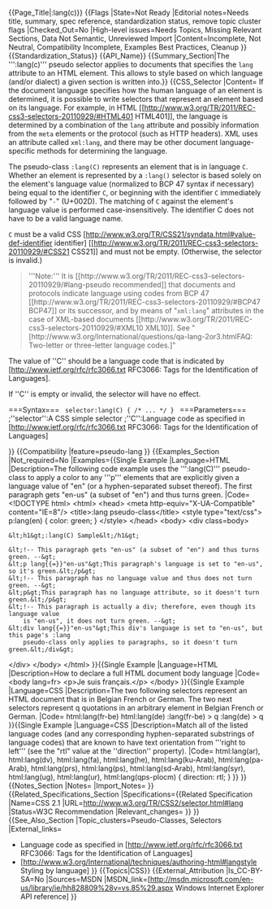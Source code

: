 {{Page_Title|&#58;lang(c)}}
{{Flags
|State=Not Ready
|Editorial notes=Needs title, summary, spec reference, standardization status, remove topic cluster flags
|Checked_Out=No
|High-level issues=Needs Topics, Missing Relevant Sections, Data Not Semantic, Unreviewed Import
|Content=Incomplete, Not Neutral, Compatibility Incomplete, Examples Best Practices, Cleanup
}}
{{Standardization_Status}}
{{API_Name}}
{{Summary_Section|The ''':lang(c)''' pseudo selector applies to documents that specifies the <code>lang</code> attribute to an HTML element. This allows to style based on which language (and/or dialect) a given section is written into.}}
{{CSS_Selector
|Content=
If the document language specifies how the human language of an element is determined, it is possible to write selectors that represent an element based on its language. For example, in HTML [[http://www.w3.org/TR/2011/REC-css3-selectors-20110929/#HTML401 HTML401]], the language is determined by a combination of the <code>lang</code> attribute and possibly information from the <code>meta</code> elements or the protocol (such as HTTP headers). XML uses an attribute called <code>xml:lang</code>, and there may be other document language-specific methods for determining the language.

The pseudo-class <code>:lang(C)</code> represents an element that is in language <code>C</code>. Whether an element is represented by a <code>:lang()</code> selector is based solely on the element's language value (normalized to BCP 47 syntax if necessary) being equal to the identifier <code>C</code>, or beginning with the identifier <code>C</code> immediately followed by "<code>-</code>" (U+002D). The matching of <code>C</code> against the element's language value is performed case-insensitively. The identifier C does not have to be a valid language name.

<code>C</code> must be a valid CSS [http://www.w3.org/TR/CSS21/syndata.html#value-def-identifier identifier] [[http://www.w3.org/TR/2011/REC-css3-selectors-20110929/#CSS21 CSS21]] and must not be empty. (Otherwise, the selector is invalid.)

<blockquote>'''Note:''' It is [[http://www.w3.org/TR/2011/REC-css3-selectors-20110929/#lang-pseudo recommended]] that documents and protocols indicate language using codes from BCP 47 [[http://www.w3.org/TR/2011/REC-css3-selectors-20110929/#BCP47 BCP47]] or its successor, and by means of "<code>xml:lang</code>" attributes in the case of XML-based documents [[http://www.w3.org/TR/2011/REC-css3-selectors-20110929/#XML10 XML10]]. See "[http://www.w3.org/International/questions/qa-lang-2or3.htmlFAQ: Two-letter or three-letter language codes.]" </blockquote>


The value of ''C'' should be a language code that is  indicated by [http://www.ietf.org/rfc/rfc3066.txt RFC3066: Tags for the Identification of Languages].

If ''C'' is empty or invalid, the selector will have no effect.

===Syntax===
  <code>
  selector:lang(C) { /* ... */ }
  </code>
===Parameters===
;''selector'':A CSS simple selector
;''C'':Language code as specified in [http://www.ietf.org/rfc/rfc3066.txt RFC3066: Tags for the Identification of Languages]

}}
{{Compatibility
|feature=pseudo-lang
}}
{{Examples_Section
|Not_required=No
|Examples={{Single Example
|Language=HTML
|Description=The following code example uses the ''':lang(C)''' pseudo-class to apply a color to any '''p''' elements that are explicitly given a language value of "en" (or a hyphen-separated subset thereof). The first paragraph gets "en-us" (a subset of "en") and thus turns green.
|Code=
  &lt;!DOCTYPE html&gt;
  &lt;html&gt;
  &lt;head&gt;
  &lt;meta http-equiv="X-UA-Compatible" content="IE=8"/&gt;
  &lt;title&gt;:lang pseudo-class&lt;/title&gt;
  &lt;style type="text/css"&gt;
  p:lang(en) {
	color: green;
  }
  &lt;/style&gt;
  &lt;/head&gt;
  &lt;body&gt;
  &lt;div class=body&gt;
	
	&lt;h1&gt;:lang(C) Sample&lt;/h1&gt;
	
	&lt;!-- This paragraph gets "en-us" (a subset of "en") and thus turns green. --&gt;
	&lt;p lang{{=}}"en-us"&gt;This paragraph's language is set to "en-us", so it's green.&lt;/p&gt;
	&lt;!-- This paragraph has no language value and thus does not turn green. --&gt;
	&lt;p&gt;This paragraph has no language attribute, so it doesn't turn green.&lt;/p&gt;
	&lt;!-- This paragraph is actually a div; therefore, even though its language value 
	    is "en-us", it does not turn green. --&gt;
	&lt;div lang{{=}}"en-us"&gt;This div's language is set to "en-us", but this page's :lang 
	    pseudo-class only applies to paragraphs, so it doesn't turn green.&lt;/div&gt;
		
  &lt;/div&gt;
  &lt;/body&gt;
  &lt;/html&gt;
}}{{Single Example
|Language=HTML
|Description=How to declare a full HTML document body language
|Code=
  &lt;body lang=fr&gt;
    &lt;p&gt;Je suis français.&lt;/p&gt;
  &lt;/body&gt;
}}{{Single Example
|Language=CSS
|Description=The two following selectors represent an HTML document that is in Belgian French or German. The two next selectors represent q quotations in an arbitrary element in Belgian French or German.
|Code=
  html:lang(fr-be)
  html:lang(de)
  :lang(fr-be) > q
  :lang(de) > q
}}{{Single Example
|Language=CSS
|Description=Match all of the listed language codes (and any corresponding hyphen-separated substrings of language codes) that are known to have text orientation from '''right to left''' (see the "rtl" value at the ''direction'' property).
|Code=
  html:lang(ar),
  html:lang(dv),
  html:lang(fa),
  html:lang(he),
  html:lang(ku-Arab),
  html:lang(pa-Arab),
  html:lang(prs),
  html:lang(ps),
  html:lang(sd-Arab),
  html:lang(syr),
  html:lang(ug),
  html:lang(ur),
  html:lang(qps-plocm) {
     direction: rtl;
  }
}}
}}
{{Notes_Section
|Notes=
|Import_Notes=
}}
{{Related_Specifications_Section
|Specifications={{Related Specification
|Name=CSS 2.1
|URL=http://www.w3.org/TR/CSS2/selector.html#lang
|Status=W3C Recommendation
|Relevant_changes=
}}
}}
{{See_Also_Section
|Topic_clusters=Pseudo-Classes, Selectors
|External_links=
* Language code as specified in [http://www.ietf.org/rfc/rfc3066.txt RFC3066: Tags for the Identification of Languages]
* [http://www.w3.org/International/techniques/authoring-html#langstyle Styling by language]
}}
{{Topics|CSS}}
{{External_Attribution
|Is_CC-BY-SA=No
|Sources=MSDN
|MSDN_link=[http://msdn.microsoft.com/en-us/library/ie/hh828809%28v=vs.85%29.aspx Windows Internet Explorer API reference]
}}